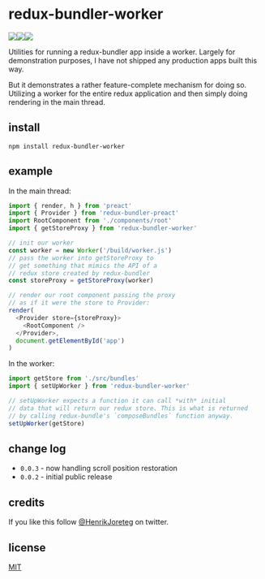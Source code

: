 # redux-bundler-worker

![](https://img.shields.io/npm/dm/redux-bundler-worker.svg)![](https://img.shields.io/npm/v/redux-bundler-worker.svg)![](https://img.shields.io/npm/l/redux-bundler-worker.svg)

Utilities for running a redux-bundler app inside a worker. Largely for demonstration purposes, I have not shipped any production apps built this way.

But it demonstrates a rather feature-complete mechanism for doing so. Utilizing a worker for the entire redux application and then simply doing rendering in the main thread.

## install

```
npm install redux-bundler-worker
```

## example

In the main thread:

```js
import { render, h } from 'preact'
import { Provider } from 'redux-bundler-preact'
import RootComponent from './components/root'
import { getStoreProxy } from 'redux-bundler-worker'

// init our worker
const worker = new Worker('/build/worker.js')
// pass the worker into getStoreProxy to
// get something that mimics the API of a
// redux store created by redux-bundler
const storeProxy = getStoreProxy(worker)

// render our root component passing the proxy
// as if it were the store to Provider:
render(
  <Provider store={storeProxy}>
    <RootComponent />
  </Provider>,
  document.getElementById('app')
)
```

In the worker:

```js
import getStore from './src/bundles'
import { setUpWorker } from 'redux-bundler-worker'

// setUpWorker expects a function it can call *with* initial
// data that will return our redux store. This is what is returned
// by calling redux-bundle's `composeBundles` function anyway.
setUpWorker(getStore)
```

## change log

* `0.0.3` - now handling scroll position restoration
* `0.0.2` - initial public release

## credits

If you like this follow [@HenrikJoreteg](http://twitter.com/henrikjoreteg) on twitter.

## license

[MIT](http://mit.joreteg.com/)
